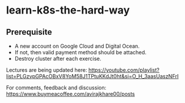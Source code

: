 # learn-k8s-the-hard-way

## Prerequisite

 - A new account on Google Cloud and Digital Ocean.
 - If not, then valid payment method should be attached.
 - Destroy cluster after each exercise.

Lectures are being updated here: https://youtube.com/playlist?list=PLGzvpGPAcOBxV8YoM58J1TPtuKKdJt0ht&si=O_H_3aasUaszNFrI

For comments, feedback and discussion: https://www.buymeacoffee.com/avirajkhare00/posts
